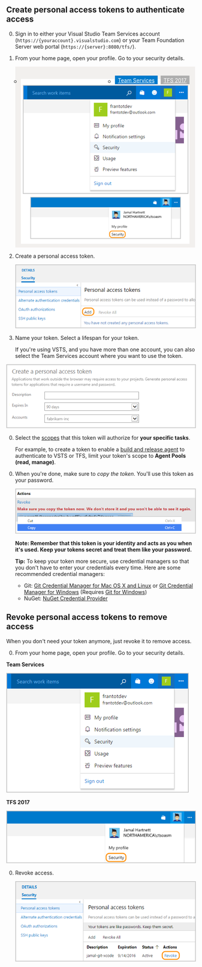 ## Create personal access tokens to authenticate access

0.  Sign in to either your Visual Studio Team Services account (```https://{youraccount}.visualstudio.com```)
or your Team Foundation Server web portal (```https://{server}:8080/tfs/```).

0.  From your home page, open your profile. Go to your security details.

	<div style="background-color: #f2f0ee;padding-top:10px;padding-bottom:10px;">

	<ul class="nav nav-pills" style="padding-right:15px;padding-left:15px;padding-bottom:5px;vertical-align:top;font-size:18px;">
		<li style="float:left;" data-toggle="collapse" data-target="#my-security"></li>
		<li style="float: right;"><a style="max-width: 374px;min-width: 120px;vertical-align: top;background-color:#AEAEAE;margin: 0px 0px 0px 8px;min-width:90px;color: #fff;border: solid 2px #AEAEAE;border-radius: 0;padding: 2px 6px 0px 6px;outline-style:none;height:32px;font-size:14px;font-weight:400" data-toggle="pill" href="#tfs15">TFS 2017</a></li>
		<li class="active" style="float: right"><a style="max-width: 374px;min-width: 120px;vertical-align: top;background-color:#007acc;margin: 0px 0px 0px 0px;min-width:90px;color: #fff;border: solid 2px #007acc;border-radius: 0;padding: 2px 6px 0px 6px;outline-style:none;height:32px;font-size:14px;font-weight:400" data-toggle="pill" href="#ts">Team Services</a></li>
	</ul>

	<div id="my-security" class="tab-content collapse in fade" style="background-color: #ffffff;margin-left: 15px;margin-right:15px;padding: 5px 5px 5px 5px;">
	<div id="ts" class="tab-pane fade in active">

	<img alt="Go to Team Services account home, open your profile, go to Security" src="./_img/my-profile-team-services.png" style="border: 1px solid #CCCCCC" />

	</div>

	<div class="tab-pane fade" id="tfs15" style="background-color: #ffffff;margin-left: 15px;margin-right:15px;padding: 5px 5px 5px 5px;">

	<img alt="TFS home page, open your profile, go to Security" src="./_img/my-profile-tfs.png" style="border: 1px solid #CCCCCC" />

	</div></div></div>

0. Create a personal access token.

   <img alt="Add a personal access token" src="./_img/add-personal-access-token.png" style="border: 1px solid #CCCCCC" />

0.  Name your token. Select a lifespan for your token.

	If you're using VSTS, and you have more than one account,
	you can also select the Team Services account where you want to use the token.

   <img alt="Name your token, select a lifespan. If using VSTS, select an account for your token" src="./_img/setup-personal-access-token.png" style="border: 1px solid #CCCCCC" />

0.  Select the [scopes](../../integrate/get-started/authentication/oauth.md#scopes)
that this token will authorize for **your specific tasks**.

	For example, to create a token to enable a [build and release agent](../../build-release/concepts/agents/agents.md) to authenticate to VSTS or TFS, 
	limit your token's scope to **Agent Pools (read, manage)**. 

   <!-- <img alt="Select scopes for this token" src="./_img/select-personal-access-token-scopes.png" style="border: 1px solid #CCCCCC" />  -->

0. When you're done, make sure to *copy the token*. You'll use this token as your password.

   <img alt="Use token as the password for your git tools or apps" src="./_img/create-personal-access-token.png" style="border: 1px solid #CCCCCC" />

   **Note: Remember that this token is your identity and acts as you when it's used.
	Keep your tokens secret and treat them like your password.**

	**Tip:** To keep your token more secure, use credential managers
	so that you don't have to enter your credentials every time.
	Here are some recommended credential managers:

	*	Git: [Git Credential Manager for Mac OS X and Linux](https://github.com/Microsoft/Git-Credential-Manager-for-Mac-and-Linux)
	or [Git Credential Manager for Windows](https://github.com/Microsoft/Git-Credential-Manager-for-Windows)
	(Requires [Git for Windows](https://www.git-scm.com/download/win))
	*	NuGet: [NuGet Credential Provider](/vsts/package/nuget/auth)

## Revoke personal access tokens to remove access

When you don't need your token anymore, just revoke it to remove access.

0. From your home page, open your profile. Go to your security details.

**Team Services**

<img alt="Go to Team Services account home page, open your profile, go to Security" src="./_img/my-profile-team-services.png" style="border: 1px solid #CCCCCC" />

**TFS 2017**

<img alt="Go to TFS home page, open your profile, go to Security" src="./_img/my-profile-tfs.png" style="border: 1px solid #CCCCCC" />


0.	Revoke access.

	<img alt="Revoke a token or all tokens" src="./_img/revoke-personal-access-tokens.png" style="border: 1px solid #CCCCCC" />

